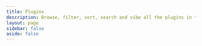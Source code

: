 ```yaml
---
title: Plugins
description: Browse, filter, sort, search and vibe all the plugins in the Lando ecosystem
layout: page
sidebar: false
aside: false
---
```

<VPLCollectionPage>
  <VPLCollectionPageTitle>
    <template #title>
      Plugins
    </template>
    <template #lead>
      Helpful tutorial-like content!
    </template>
  </VPLCollectionPageTitle>
  <VPLCollectionPageTags v-model="selectedTags" />
  <VPLPluginItems :items="pages" :tags="selectedTags"/>
</VPLCollectionPage>

<script setup>
import {useCollection} from '@lando/vitepress-theme-default-plus';
import {VPLCollectionPage, VPLCollectionPageTags, VPLCollectionPageTitle} from '@lando/vitepress-theme-default-plus';
import VPLPluginItems from '.vitepress/theme/VPLPluginItems.vue';

const {pages, selectedTags} = useCollection('plugins');
</script>
